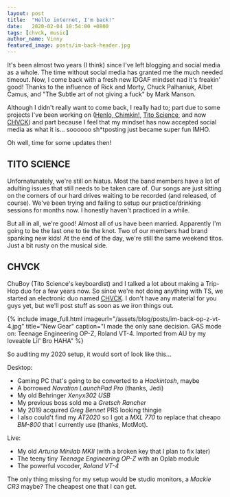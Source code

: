 ```yaml
---
layout: post
title:  "Hello internet, I'm back!"
date:   2020-02-04 10:54:00 +0800
tags: [chvck, music]
author_name: Vinny
featured_image: posts/im-back-header.jpg
---
```


It's been almost two years (I think) since I've left blogging and social media as a whole. The time without social media has granted me the much needed timeout. Now, I come back with a fresh new IDGAF mindset nad it's freakin' good! Thanks to the influence of Rick and Morty, Chuck Palhaniuk, Albet Camus, and "The Subtle art of not giving a fuck" by Mark Manson.

Although I didn't really want to come back, I really had to; part due to some projects I've been working on ([Henlo, Chimkin!](https://www.facebook.com/henlochimkin), [Tito Science](https://www.facebook.com/titoscience/), and now [CHVCK](https://www.facebook.com/chvckofficial)) and part because I feel that my mindset has now accepted social media as what it is... soooooo sh*tposting just became super fun IMHO.

Oh well, time for some updates then!
<!--more-->

## TITO SCIENCE

Unfornatunately, we're still on hiatus. Most the band members have a lot of adulting issues that still needs to be taken care of. Our songs are just sitting on the corners of our hard drives waiting to be recorded (and released, of course). We've been trying and failing to setup our practice/drinking sessions for months now. I honestly haven't practiced in a while.

But all in all, we're good! Almost all of us have been married. Apparently I'm going to be the last one to tie the knot. Two of our members had brand spanking new kids! At the end of the day, we're still the same weekend titos. Just a bit rusty on the musical side.

## CHVCK

ChuBoy (Tito Science's keyboardist) and I talked a lot about making a Trip-Hop duo for a few years now. So since we're not doing anything with TS, we started an electronic duo named [CHVCK](https://www.facebook.com/chvckofficial). I don't have any material for you guys yet, but we'll post stuff as soon as we iron things out.

{% include image_full.html imageurl="/assets/blog/posts/im-back-op-z-vt-4.jpg" title="New Gear" caption="I made the only sane decision. GAS mode on: Teenage Engineering OP-Z, Roland VT-4. Imported from AU by my loveable Lil' Bro HAHA" %}

So auditing my 2020 setup, it would sort of look like this...

Desktop:
- Gaming PC that's going to be converted to a *Hackintosh*, maybe
- A borrowed *Novation LaunchPad Pro* (thanks, Jedi)
- My old Behringer *Xenyx302 USB*
- My previous boss sold me a *Gretsch Rancher*
- My 2019 acquired *Greg Bennet* PRS looking thingie
- I also could't find my *AT2020* so I got a *MXL 770* to replace that cheapo *BM-800* that I currently use (thanks, MotMot).
  
Live:
- My old *Arturia Minilab MKII* (with a broken key that I plan to fix later)
- The teeny tiny *Teenage Engineering OP-Z* with an Oplab module
- The powerful vocoder, *Roland VT-4*

The only thing missing for my setup would be studio monitors, a *Mackie CR3* maybe? The cheapest one that I can get.


<!-- You’ll find this post in your *_posts* directory. Go ahead and edit it and re-build the site to see your changes. You can rebuild the site in many different ways, but the most common way is to run *jekyll serve*, which launches a web server and auto-regenerates your site when a file is updated.

Jekyll requires blog post files to be named according to the following format:

*YEAR-MONTH-DAY-title.MARKUP*

Where *YEAR* is a four-digit number, *MONTH* and *DAY* are both two-digit numbers, and *MARKUP* is the file extension representing the format used in the file. After that, include the necessary front matter. Take a look at the source for this post to get an idea about how it works.

Jekyll also offers powerful support for code snippets:

{% highlight ruby %}
def print_hi(name)
  puts "Hi, #{name}"
end
print_hi('Tom')
#=> prints 'Hi, Tom' to STDOUT.
{% endhighlight %}

Check out the [Jekyll docs][jekyll-docs] for more info on how to get the most out of Jekyll. File all bugs/feature requests at [Jekyll’s GitHub repo][jekyll-gh]. If you have questions, you can ask them on [Jekyll Talk][jekyll-talk].

[jekyll-docs]: https://jekyllrb.com/docs/home
[jekyll-gh]:   https://github.com/jekyll/jekyll
[jekyll-talk]: https://talk.jekyllrb.com/ -->
